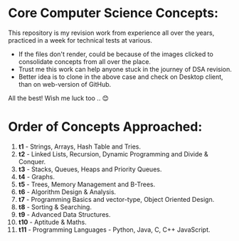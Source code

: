 # Core Computer Science Concepts:
This repository is my revision work from experience all over the years, practiced in a week for technical tests at various.
- If the files don't render, could be because of the images clicked to consolidate concepts from all over the place.
- Trust me this work can help anyone stuck in the journey of DSA revision.
- Better idea is to clone in the above case and check on Desktop client, than on web-version of GitHub.

All the best! Wish me luck too .. 😊

# Order of Concepts Approached: 
1. **t1** - Strings, Arrays, Hash Table and Tries.
2. **t2** - Linked Lists, Recursion, Dynamic Programming and Divide & Conquer.
3. **t3** - Stacks, Queues, Heaps and Priority Queues.
4. **t4** - Graphs.
5. **t5** - Trees, Memory Management and B-Trees.
6. **t6** - Algorithm Design & Analysis.
7. **t7** - Programming Basics and vector-type, Object Oriented Design.
8. **t8** - Sorting & Searching.
9. **t9** - Advanced Data Structures.
10. **t10** - Aptitude & Maths.
11. **t11** - Programming Languages - Python, Java, C, C++ JavaScript.
